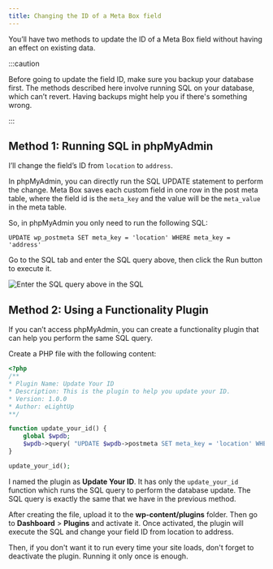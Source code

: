 ```yaml
---
title: Changing the ID of a Meta Box field
---
```


You’ll have two methods to update the ID of a Meta Box field without having an effect on existing data.

:::caution

Before going to update the field ID, make sure you backup your database first. The methods described here involve running SQL on your database, which can’t revert. Having backups might help you if there's something wrong.

:::

## Method 1: Running SQL in phpMyAdmin

I’ll change the field’s ID from `location` to `address`.

In phpMyAdmin, you can directly run the SQL UPDATE statement to perform the change. Meta Box saves each custom field in one row in the post meta table, where the field id is the `meta_key` and the value will be the `meta_value` in the meta table.

So, in phpMyAdmin you only need to run the following SQL:

```
UPDATE wp_postmeta SET meta_key = 'location' WHERE meta_key = 'address'
```

Go to the SQL tab and enter the SQL query above, then click the Run button to execute it.

![Enter the SQL query above in the SQL](https://i.imgur.com/BIl1IaJ.png)

## Method 2: Using a Functionality Plugin

If you can’t access phpMyAdmin, you can create a functionality plugin that can help you perform the same SQL query.

Create a PHP file with the following content:

```php
<?php
/**
* Plugin Name: Update Your ID
* Description: This is the plugin to help you update your ID.
* Version: 1.0.0
* Author: eLightUp
**/

function update_your_id() {
    global $wpdb;
    $wpdb->query( "UPDATE $wpdb->postmeta SET meta_key = 'location' WHERE meta_key = 'address'" );
}

update_your_id();

```

I named the plugin as **Update Your ID**. It has only the `update_your_id` function which runs the SQL query to perform the database update. The SQL query is exactly the same that we have in the previous method.

After creating the file, upload it to the **wp-content/plugins** folder. Then go to **Dashboard** &gt; **Plugins** and activate it. Once activated, the plugin will execute the SQL and change your field ID from location to address.

Then, if you don't want it to run every time your site loads, don't forget to deactivate the plugin. Running it only once is enough.
